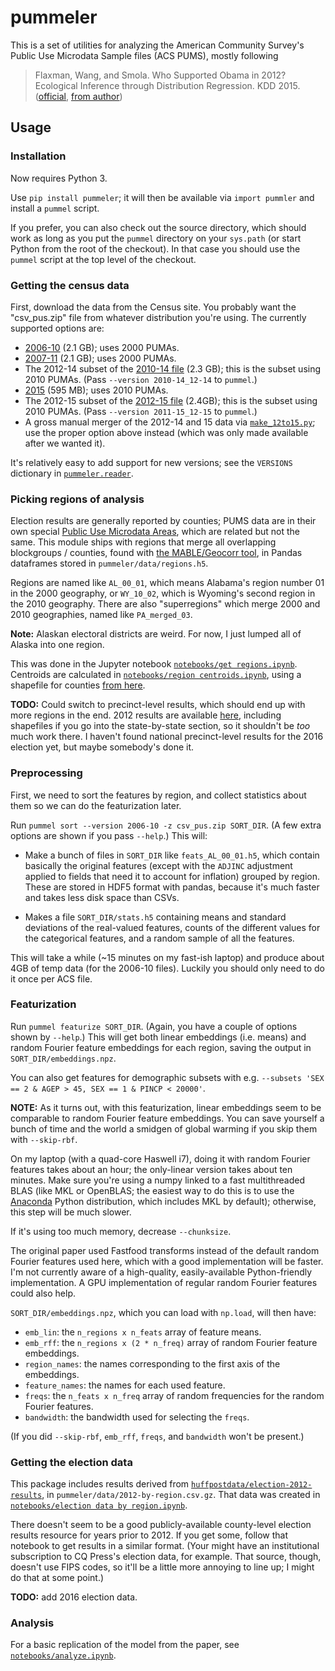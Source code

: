 # pummeler

This is a set of utilities for analyzing the American Community Survey's Public Use Microdata Sample files (ACS PUMS), mostly following

> Flaxman, Wang, and Smola. Who Supported Obama in 2012? Ecological Inference through Distribution Regression. KDD 2015.
> ([official](http://dx.doi.org/10.1145/2783258.2783300), [from author](http://sethrf.com/files/ecological.pdf))


## Usage

### Installation

Now requires Python 3.

Use `pip install pummeler`; it will then be available via `import pummler` and install a `pummel` script.

If you prefer, you can also check out the source directory, which should work as long as you put the `pummel` directory on your `sys.path` (or start Python from the root of the checkout). In that case you should use the `pummel` script at the top level of the checkout.


### Getting the census data

First, download the data from the Census site. You probably want the "csv_pus.zip" file from whatever distribution you're using. The currently supported options are:

- [2006-10](http://www2.census.gov/programs-surveys/acs/data/pums/2010/5-Year/csv_pus.zip) (2.1 GB); uses 2000 PUMAs.
- [2007-11](http://www2.census.gov/programs-surveys/acs/data/pums/2011/5-Year/csv_pus.zip) (2.1 GB); uses 2000 PUMAs.
- The 2012-14 subset of the [2010-14 file](https://www2.census.gov/programs-surveys/acs/data/pums/2014/5-Year/csv_pus.zip) (2.3 GB); this is the subset using 2010 PUMAs. (Pass `--version 2010-14_12-14` to `pummel`.)
- [2015](https://www2.census.gov/programs-surveys/acs/data/pums/2015/1-Year/csv_pus.zip) (595 MB); uses 2010 PUMAs.
- The 2012-15 subset of the [2012-15 file](https://www2.census.gov/programs-surveys/acs/data/pums/2015/5-Year/csv_pus.zip) (2.4GB); this is the subset using 2010 PUMAs. (Pass `--version 2011-15_12-15` to `pummel`.)
- A gross manual merger of the 2012-14 and 15 data via [`make_12to15.py`](make_12to15.py); use the proper option above instead (which was only made available after we wanted it).

It's relatively easy to add support for new versions; see the `VERSIONS` dictionary in [`pummeler.reader`](pummeler/reader.py).

### Picking regions of analysis

Election results are generally reported by counties; PUMS data are in their own special [Public Use Microdata Areas](https://www.census.gov/geo/reference/puma.html), which are related but not the same. This module ships with regions that merge all overlapping blockgroups / counties, found with [the MABLE/Geocorr tool](http://mcdc2.missouri.edu/websas/geocorr12.html), in Pandas dataframes stored in `pummeler/data/regions.h5`.

Regions are named like `AL_00_01`, which means Alabama's region number 01 in the 2000 geography, or `WY_10_02`, which is Wyoming's second region in the 2010 geography. There are also "superregions" which merge 2000 and 2010 geographies, named like `PA_merged_03`.

**Note:** Alaskan electoral districts are weird. For now, I just lumped all of Alaska into one region.

This was done in the Jupyter notebook [`notebooks/get regions.ipynb`](notebooks/get%20regions.ipynb). Centroids are calculated in [`notebooks/region centroids.ipynb`](notebooks/region%20centroids.ipynb), using a shapefile for counties [from here](https://geonet.esri.com/thread/24614).

**TODO:** Could switch to precinct-level results, which should end up with more regions in the end. 2012 results are available [here](http://projects.iq.harvard.edu/eda/data), including shapefiles if you go into the state-by-state section, so it shouldn't be *too* much work there. I haven't found national precinct-level results for the 2016 election yet, but maybe somebody's done it.


### Preprocessing

First, we need to sort the features by region, and collect statistics about them so we can do the featurization later.

Run `pummel sort --version 2006-10 -z csv_pus.zip SORT_DIR`. (A few extra options are shown if you pass `--help`.) This will:

- Make a bunch of files in `SORT_DIR` like `feats_AL_00_01.h5`, which contain basically the original features (except with the `ADJINC` adjustment applied to fields that need it to account for inflation) grouped by region. These are stored in HDF5 format with pandas, because it's much faster and takes less disk space than CSVs.

- Makes a file `SORT_DIR/stats.h5` containing means and standard deviations of the real-valued features, counts of the different values for the categorical features, and a random sample of all the features.

This will take a while (~15 minutes on my fast-ish laptop) and produce about 4GB of temp data (for the 2006-10 files). Luckily you should only need to do it once per ACS file.


### Featurization

Run `pummel featurize SORT_DIR`. (Again, you have a couple of options shown by `--help`.) This will get both linear embeddings (i.e. means) and random Fourier feature embeddings for each region, saving the output in `SORT_DIR/embeddings.npz`.

You can also get features for demographic subsets with e.g. `--subsets 'SEX == 2 & AGEP > 45, SEX == 1 & PINCP < 20000'`.

**NOTE:** As it turns out, with this featurization, linear embeddings seem to be comparable to random Fourier feature embeddings. You can save yourself a bunch of time and the world a smidgen of global warming if you skip them with `--skip-rbf`.

On my laptop (with a quad-core Haswell i7), doing it with random Fourier features takes about an hour; the only-linear version takes about ten minutes. Make sure you're using a numpy linked to a fast multithreaded BLAS (like MKL or OpenBLAS; the easiest way to do this is to use the [Anaconda](https://www.continuum.io/downloads) Python distribution, which includes MKL by default); otherwise, this step will be much slower.

If it's using too much memory, decrease `--chunksize`.

The original paper used Fastfood transforms instead of the default random Fourier features used here, which with a good implementation will be faster. I'm not currently aware of a high-quality, easily-available Python-friendly implementation. A GPU implementation of regular random Fourier features could also help.

`SORT_DIR/embeddings.npz`, which you can load with `np.load`, will then have:

 - `emb_lin`: the `n_regions x n_feats` array of feature means.
 - `emb_rff`: the `n_regions x (2 * n_freq)` array of random Fourier feature embeddings.
 - `region_names`: the names corresponding to the first axis of the embeddings.
 - `feature_names`: the names for each used feature.
 - `freqs`: the `n_feats x n_freq` array of random frequencies for the random Fourier features.
 - `bandwidth`: the bandwidth used for selecting the `freqs`.

 (If you did `--skip-rbf`, `emb_rff`, `freqs`, and `bandwidth` won't be present.)


### Getting the election data

This package includes results derived from [`huffpostdata/election-2012-results`](https://github.com/huffpostdata/election-2012-results), in `pummeler/data/2012-by-region.csv.gz`. That data was created in [`notebooks/election data by region.ipynb`](notebooks/election%20data%20by%20region.ipynb).

There doesn't seem to be a good publicly-available county-level election results resource for years prior to 2012. If you get some, follow that notebook to get results in a similar format. (Your might have an institutional subscription to CQ Press's election data, for example. That source, though, doesn't use FIPS codes, so it'll be a little more annoying to line up; I might do that at some point.)

**TODO:** add 2016 election data.

### Analysis

For a basic replication of the model from the paper, see [`notebooks/analyze.ipynb`](notebooks/analyze.ipynb).
